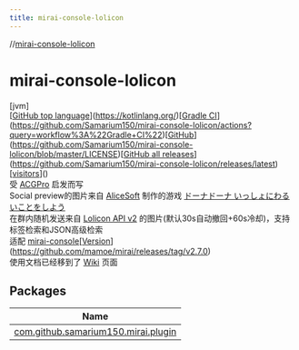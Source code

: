 ```yaml
---
title: mirai-console-lolicon
---
```

//[mirai-console-lolicon](index.html)



# mirai-console-lolicon



[jvm]\
[[GitHub top language](https://img.shields.io/github/languages/top/Samarium150/mirai-console-lolicon?style=flat)](https://kotlinlang.org/)[[Gradle CI](https://github.com/Samarium150/mirai-console-lolicon/workflows/Gradle%20CI/badge.svg?branch=master)](https://github.com/Samarium150/mirai-console-lolicon/actions?query=workflow%3A%22Gradle+CI%22)[[GitHub](https://img.shields.io/github/license/Samarium150/mirai-console-lolicon?style=flat)](https://github.com/Samarium150/mirai-console-lolicon/blob/master/LICENSE)[[GitHub all releases](https://img.shields.io/github/downloads/Samarium150/mirai-console-lolicon/total)](https://github.com/Samarium150/mirai-console-lolicon/releases/latest)[[visitors](https://visitor-badge.glitch.me/badge?page_id=Samarium150.mirai%2Dconsole%2Dlolicon)]()<br> 受 [ACGPro](https://github.com/ShrBox/ACGPro) 启发而写 <br> Social preview的图片来自 [AliceSoft](https://www.alicesoft.com) 制作的游戏 [ドーナドーナ いっしょにわるいことをしよう](https://www.alicesoft.com/dohnadohna)<br> 在群内随机发送来自 [Lolicon API v2](https://api.lolicon.app/#/setu) 的图片(默认30s自动撤回+60s冷却)，支持标签检索和JSON高级检索 <br> 适配 [mirai-console](https://github.com/mamoe/mirai-console)[[Version](https://img.shields.io/badge/version-2.7.0-blue)](https://github.com/mamoe/mirai/releases/tag/v2.7.0)<br> 使用文档已经移到了 [Wiki](https://github.com/Samarium150/mirai-console-lolicon/wiki) 页面



## Packages


| Name |
|---|
| [com.github.samarium150.mirai.plugin](mirai-console-lolicon/com.github.samarium150.mirai.plugin/index.html) | 插件主包 |

